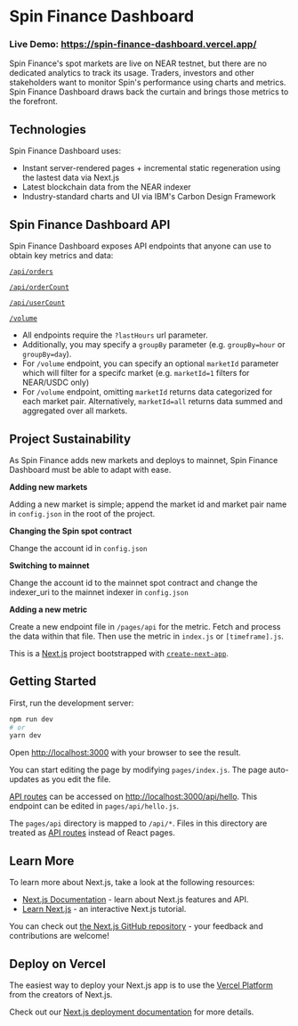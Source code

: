 # Spin Finance Dashboard

### Live Demo: https://spin-finance-dashboard.vercel.app/

Spin Finance's spot markets are live on NEAR testnet, but there are no dedicated analytics to track its usage. Traders, investors and other stakeholders want to monitor Spin's performance using charts and metrics. Spin Finance Dashboard draws back the curtain and brings those metrics to the forefront.

## Technologies

Spin Finance Dashboard uses:

- Instant server-rendered pages + incremental static regeneration using the lastest data via Next.js
- Latest blockchain data from the NEAR indexer
- Industry-standard charts and UI via IBM's Carbon Design Framework

## Spin Finance Dashboard API

Spin Finance Dashboard exposes API endpoints that anyone can use to obtain key metrics and data:

[`/api/orders`](https://spin-finance-dashboard.vercel.app/api/orders?lastHours=24&groupBy=hour)

[`/api/orderCount`](https://spin-finance-dashboard.vercel.app/api/orderCount?lastHours=24&groupBy=hour)

[`/api/userCount`](https://spin-finance-dashboard.vercel.app/api/userCount?lastHours=24&groupBy=hour)

[`/volume`](https://spin-finance-dashboard.vercel.app/api/volume?lastHours=24&groupBy=hour)

- All endpoints require the `?lastHours` url parameter.
- Additionally, you may specify a `groupBy` parameter (e.g. `groupBy=hour` or `groupBy=day`).
- For `/volume` endpoint, you can specify an optional `marketId` parameter which will filter for a specifc market (e.g. `marketId=1` filters for NEAR/USDC only)
- For `/volume` endpoint, omitting `marketId` returns data categorized for each market pair. Alternatively, `marketId=all` returns data summed and aggregated over all markets.

## Project Sustainability

As Spin Finance adds new markets and deploys to mainnet, Spin Finance Dashboard must be able to adapt with ease.

**Adding new markets**

Adding a new market is simple; append the market id and market pair name in `config.json` in the root of the project.

**Changing the Spin spot contract**

Change the account id in `config.json`

**Switching to mainnet**

Change the account id to the mainnet spot contract and change the indexer_uri to the mainnet indexer in `config.json`

**Adding a new metric**

Create a new endpoint file in `/pages/api` for the metric. Fetch and process the data within that file. Then use the metric in `index.js` or `[timeframe].js`.

This is a [Next.js](https://nextjs.org/) project bootstrapped with [`create-next-app`](https://github.com/vercel/next.js/tree/canary/packages/create-next-app).

## Getting Started

First, run the development server:

```bash
npm run dev
# or
yarn dev
```

Open [http://localhost:3000](http://localhost:3000) with your browser to see the result.

You can start editing the page by modifying `pages/index.js`. The page auto-updates as you edit the file.

[API routes](https://nextjs.org/docs/api-routes/introduction) can be accessed on [http://localhost:3000/api/hello](http://localhost:3000/api/hello). This endpoint can be edited in `pages/api/hello.js`.

The `pages/api` directory is mapped to `/api/*`. Files in this directory are treated as [API routes](https://nextjs.org/docs/api-routes/introduction) instead of React pages.

## Learn More

To learn more about Next.js, take a look at the following resources:

- [Next.js Documentation](https://nextjs.org/docs) - learn about Next.js features and API.
- [Learn Next.js](https://nextjs.org/learn) - an interactive Next.js tutorial.

You can check out [the Next.js GitHub repository](https://github.com/vercel/next.js/) - your feedback and contributions are welcome!

## Deploy on Vercel

The easiest way to deploy your Next.js app is to use the [Vercel Platform](https://vercel.com/new?utm_medium=default-template&filter=next.js&utm_source=create-next-app&utm_campaign=create-next-app-readme) from the creators of Next.js.

Check out our [Next.js deployment documentation](https://nextjs.org/docs/deployment) for more details.
